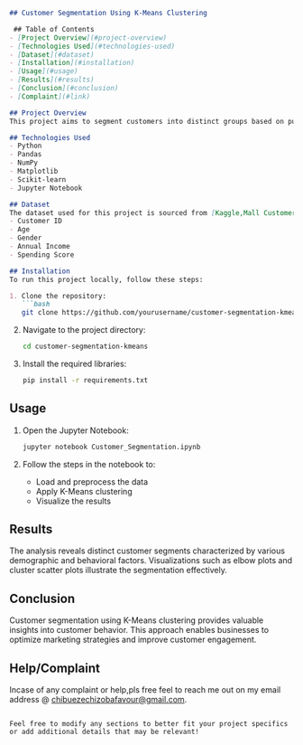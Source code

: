 
```markdown
## Customer Segmentation Using K-Means Clustering

 ## Table of Contents
- [Project Overview](#project-overview)
- [Technologies Used](#technologies-used)
- [Dataset](#dataset)
- [Installation](#installation)
- [Usage](#usage)
- [Results](#results)
- [Conclusion](#conclusion)
- [Complaint](#link)

## Project Overview
This project aims to segment customers into distinct groups based on purchasing behavior using K-Means clustering. By analyzing customer data, businesses can tailor marketing strategies, improve customer satisfaction, and enhance product offerings.

## Technologies Used
- Python
- Pandas
- NumPy
- Matplotlib
- Scikit-learn
- Jupyter Notebook

## Dataset
The dataset used for this project is sourced from [Kaggle,Mall Customers.csv]. It contains customer details including:
- Customer ID
- Age
- Gender
- Annual Income
- Spending Score

## Installation
To run this project locally, follow these steps:

1. Clone the repository:
   ```bash
   git clone https://github.com/yourusername/customer-segmentation-kmeans.git
   ```
   
2. Navigate to the project directory:
   ```bash
   cd customer-segmentation-kmeans
   ```

3. Install the required libraries:
   ```bash
   pip install -r requirements.txt
   ```

## Usage
1. Open the Jupyter Notebook:
   ```bash
   jupyter notebook Customer_Segmentation.ipynb
   ```

2. Follow the steps in the notebook to:
   - Load and preprocess the data
   - Apply K-Means clustering
   - Visualize the results

## Results
The analysis reveals distinct customer segments characterized by various demographic and behavioral factors. Visualizations such as elbow plots and cluster scatter plots illustrate the segmentation effectively.

## Conclusion
Customer segmentation using K-Means clustering provides valuable insights into customer behavior. This approach enables businesses to optimize marketing strategies and improve customer engagement.

## Help/Complaint
Incase of any complaint or help,pls free feel to reach me out on my email address @ chibuezechizobafavour@gmail.com.
```

Feel free to modify any sections to better fit your project specifics or add additional details that may be relevant!
